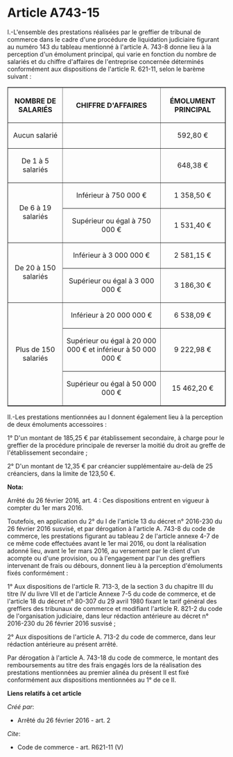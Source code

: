 # Article A743-15

I.-L'ensemble des prestations réalisées par le greffier de tribunal de commerce dans le cadre d'une procédure de liquidation
judiciaire figurant au numéro 143 du tableau mentionné à l'article A. 743-8 donne lieu à la perception d'un émolument
principal, qui varie en fonction du nombre de salariés et du chiffre d'affaires de l'entreprise concernée déterminés
conformément aux dispositions de l'article R. 621-11, selon le barème suivant : 

<table border="1">
  <tbody>
    <tr>
      <th>

NOMBRE DE SALARIÉS 

</th>
      <th>

CHIFFRE D'AFFAIRES 

</th>
      <th>

ÉMOLUMENT PRINCIPAL 

</th>
    </tr>
    <tr>
      <td valign="middle" align="center">

Aucun salarié 

</td>
      <td align="left">
      </td><td valign="middle" align="center">

592,80 € 

</td>
    </tr>
    <tr>
      <td align="center" valign="middle">

De 1 à 5 salariés 

</td>
      <td align="left">
      </td><td align="center" valign="middle">

648,38 € 

</td>
    </tr>
    <tr>
      <td align="center" rowspan="2" valign="middle">

De 6 à 19 salariés 

</td>
      <td valign="middle" align="center">

Inférieur à 750 000 € 

</td>
      <td align="center" valign="middle">

1 358,50 € 

</td>
    </tr>
    <tr>
      <td align="center" valign="middle">

Supérieur ou égal à 750 000 € 

</td>
      <td valign="middle" align="center">

1 531,40 € 

</td>
    </tr>
    <tr>
      <td valign="middle" rowspan="2" align="center">

De 20 à 150 salariés 

</td>
      <td valign="middle" align="center">

Inférieur à 3 000 000 € 

</td>
      <td valign="middle" align="center">

2 581,15 € 

</td>
    </tr>
    <tr>
      <td valign="middle" align="center">

Supérieur ou égal à 3 000 000 € 

</td>
      <td valign="middle" align="center">

3 186,30 € 

</td>
    </tr>
    <tr>
      <td rowspan="3" align="center" valign="middle">

Plus de 150 salariés 

</td>
      <td align="center" valign="middle">

Inférieur à 20 000 000 € 

</td>
      <td align="center" valign="middle">

6 538,09 € 

</td>
    </tr>
    <tr>
      <td valign="middle" align="center">

Supérieur ou égal à 20 000 000 € et inférieur à 50 000 000 € 

</td>
      <td align="center" valign="middle">

9 222,98 € 

</td>
    </tr>
    <tr>
      <td valign="middle" align="center">

Supérieur ou égal à 50 000 000 € 

</td>
      <td align="center" valign="middle">

15 462,20 € 

</td>
    </tr>
  </tbody>
</table>

II.-Les prestations mentionnées au I donnent également lieu à la perception de deux émoluments accessoires : 

1° D'un montant de 185,25 € par établissement secondaire, à charge pour le greffier de la procédure principale de reverser la
moitié du droit au greffe de l'établissement secondaire ; 

2° D'un montant de 12,35 € par créancier supplémentaire au-delà de 25 créanciers, dans la limite de 123,50 €.

**Nota:**

Arrêté du 26 février 2016, art. 4 : Ces dispositions entrent en vigueur à compter du 1er mars 2016.

Toutefois, en application du 2° du I de l'article 13 du décret n° 2016-230 du 26 février 2016 susvisé, et par dérogation à
l'article A. 743-8 du code de commerce, les prestations figurant au tableau 2 de l'article annexe 4-7 de ce même code
effectuées avant le 1er mai 2016, ou dont la réalisation adonné lieu, avant le 1er mars 2016, au versement par le client d'un
acompte ou d'une provision, ou à l'engagement par l'un des greffiers intervenant de frais ou débours, donnent lieu à la
perception d'émoluments fixés conformément :

1° Aux dispositions de l'article R. 713-3, de la section 3 du chapitre III du titre IV du livre VII et de l'article Annexe
7-5 du code de commerce, et de l'article 18 du décret n° 80-307 du 29 avril 1980 fixant le tarif général des greffiers des
tribunaux de commerce et modifiant l'article R. 821-2 du code de l'organisation judiciaire, dans leur rédaction antérieure au
décret n° 2016-230 du 26 février 2016 susvisé ;

2° Aux dispositions de l'article A. 713-2 du code de commerce, dans leur rédaction antérieure au présent arrêté.

Par dérogation à l'article A. 743-18 du code de commerce, le montant des remboursements au titre des frais engagés lors de la
réalisation des prestations mentionnées au premier alinéa du présent II est fixé conformément aux dispositions mentionnées au
1° de ce II.

**Liens relatifs à cet article**

_Créé par_:

  - Arrêté du 26 février 2016 - art. 2

_Cite_:

  - Code de commerce - art. R621-11 (V)
